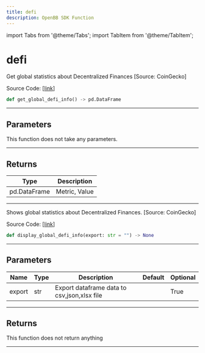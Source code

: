 ```yaml
---
title: defi
description: OpenBB SDK Function
---
```


import Tabs from '@theme/Tabs';
import TabItem from '@theme/TabItem';

# defi

<Tabs>
<TabItem value="model" label="Model" default>

Get global statistics about Decentralized Finances [Source: CoinGecko]

Source Code: [[link](https://github.com/OpenBB-finance/OpenBBTerminal/tree/main/openbb_terminal/cryptocurrency/overview/pycoingecko_model.py#L489)]

```python
def get_global_defi_info() -> pd.DataFrame
```

---

## Parameters

This function does not take any parameters.

---

## Returns

| Type | Description |
| ---- | ----------- |
| pd.DataFrame | Metric, Value |
---



</TabItem>
<TabItem value="view" label="View">

Shows global statistics about Decentralized Finances. [Source: CoinGecko]

Source Code: [[link](https://github.com/OpenBB-finance/OpenBBTerminal/tree/main/openbb_terminal/cryptocurrency/overview/pycoingecko_view.py#L301)]

```python
def display_global_defi_info(export: str = "") -> None
```

---

## Parameters

| Name | Type | Description | Default | Optional |
| ---- | ---- | ----------- | ------- | -------- |
| export | str | Export dataframe data to csv,json,xlsx file |  | True |


---

## Returns

This function does not return anything

---



</TabItem>
</Tabs>